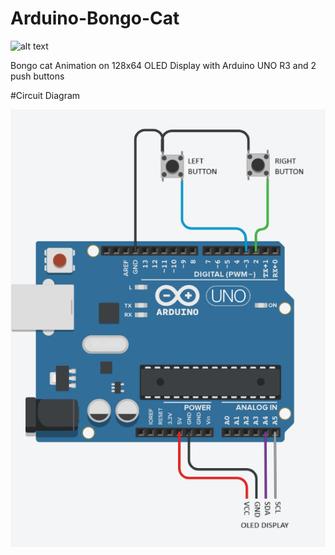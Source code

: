 # Arduino-Bongo-Cat
![alt text](https://media.tenor.com/fYg91qBpDdgAAAAi/bongo-cat-transparent.gif)

Bongo cat Animation on 128x64 OLED Display with Arduino UNO R3 and 2 push buttons

#Circuit Diagram

![Circuit](https://github.com/rith1x/arduino-bongo-cat/blob/390b5b8afe388b00daa378acd855a845ac66664a/Circuit%20Diagram.png)
